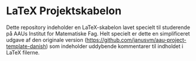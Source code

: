 # LaTeX Projektskabelon

Dette repository indeholder en LaTeX-skabelon lavet specielt til studerende på AAUs Institut for Matematiske Fag. Helt specielt er dette en simplificeret udgave af den originale version (https://github.com/janusvm/aau-project-template-danish) som indeholder uddybende kommentarer til indholdet i LaTeX filerne.
